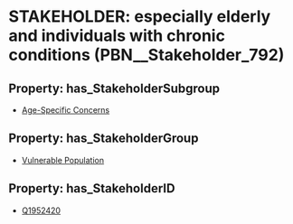 # STAKEHOLDER: __especially elderly and individuals with chronic conditions__ (PBN__Stakeholder_792)

## Property: has_StakeholderSubgroup

* [Age-Specific Concerns](PBN__StakeholderSubgroup_112)

## Property: has_StakeholderGroup

* [Vulnerable Population](PBN__StakeholderGroup_6)

## Property: has_StakeholderID

* [Q1952420](Q1952420)

